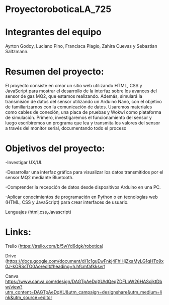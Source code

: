# ProyectoroboticaLA_725
# Integrantes del equipo
Ayrton Godoy,
 Luciano Pino,
 Francisca Piagio,
 Zahira Cuevas y
 Sebastian Saltzmann.
# Resumen del proyecto: 
El proyecto consiste en crear un sitio web utilizando HTML, CSS y JavaScript para mostrar el desarrollo de la interfaz sobre los avances del sensor de gas MQ2, que estamos realizando. Además, simulará la transmisión de datos del sensor utilizando un Arduino Nano, con el objetivo de familiarizarnos con la comunicación de datos. Usaremos materiales como cables de conexión, una placa de pruebas y Wokwi como plataforma de simulación. Primero, investigaremos el funcionamiento del sensor y luego escribiremos un programa que lea y transmita los valores del sensor a través del monitor serial, documentando todo el proceso


# Objetivos del proyecto:

-Investigar UX/UI.

-Desarrollar una interfaz gráfica para visualizar los datos transmitidos por el sensor MQ2 mediante Bluetooth.

-Comprender la recepción de datos desde dispositivos Arduino en una PC.

-Aplicar conocimientos de programación en Python o en tecnologías web (HTML, CSS y JavaScript) para crear interfaces de usuario.


Lenguajes (html,css,Javascript)

# Links:

Trello (https://trello.com/b/5wYd6dgk/robotica)

Drive (https://docs.google.com/document/d/1c1guEwFnkj4FhIHjZxaMyLG1qHTo9x0J-kORScTO0Ao/edit#heading=h.hfcmfafkksvr)

Canva https://www.canva.com/design/DAGTpAeDqXU/dQeqZDFLbW26HAScjktDbw/view?utm_content=DAGTpAeDqXU&utm_campaign=designshare&utm_medium=link&utm_source=editor 
